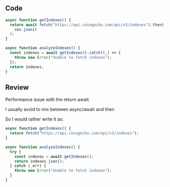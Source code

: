 ## Code

```js
async function getIndexes() {
  return await fetch("https://api.coingecko.com/api/v3/indexes").then((res) =>
    res.json()
  );
}

async function analyzeIndexes() {
  const indexes = await getIndexes().catch((_) => {
    throw new Error("Unable to fetch indexes");
  });
  return indexes;
}
```

## Review

Performance issue with the return await

I usually avoid to mix between async/await and then

So I would rather write it as:

```js
async function getIndexes() {
  return fetch("https://api.coingecko.com/api/v3/indexes");
}

async function analyzeIndexes() {
  try {
    const indexes = await getIndexes();
    return indexes.json();
  } catch (_err) {
    throw new Error("Unable to fetch indexes");
  }
}
```
